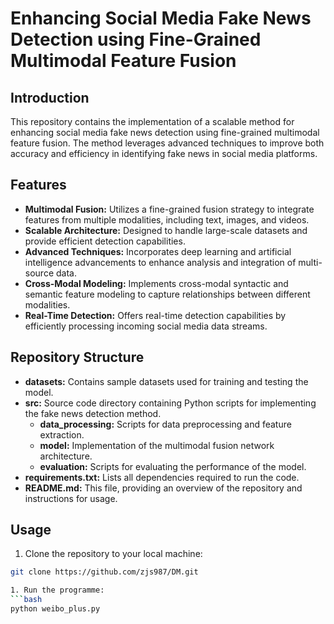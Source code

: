 # Enhancing Social Media Fake News Detection using Fine-Grained Multimodal Feature Fusion

## Introduction
This repository contains the implementation of a scalable method for enhancing social media fake news detection using fine-grained multimodal feature fusion. The method leverages advanced techniques to improve both accuracy and efficiency in identifying fake news in social media platforms.

## Features
- **Multimodal Fusion:** Utilizes a fine-grained fusion strategy to integrate features from multiple modalities, including text, images, and videos.
- **Scalable Architecture:** Designed to handle large-scale datasets and provide efficient detection capabilities.
- **Advanced Techniques:** Incorporates deep learning and artificial intelligence advancements to enhance analysis and integration of multi-source data.
- **Cross-Modal Modeling:** Implements cross-modal syntactic and semantic feature modeling to capture relationships between different modalities.
- **Real-Time Detection:** Offers real-time detection capabilities by efficiently processing incoming social media data streams.

## Repository Structure
- **datasets:** Contains sample datasets used for training and testing the model.
- **src:** Source code directory containing Python scripts for implementing the fake news detection method.
  - **data_processing:** Scripts for data preprocessing and feature extraction.
  - **model:** Implementation of the multimodal fusion network architecture.
  - **evaluation:** Scripts for evaluating the performance of the model.
- **requirements.txt:** Lists all dependencies required to run the code.
- **README.md:** This file, providing an overview of the repository and instructions for usage.

## Usage
1. Clone the repository to your local machine:
```bash
git clone https://github.com/zjs987/DM.git

1. Run the programme:
```bash
python weibo_plus.py
